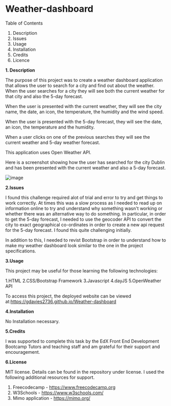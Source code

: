 # Weather-dashboard

Table of Contents

1. Description
2. Issues
3. Usage
4. Installation
5. Credits
6. Licence

**1. Description**


The purpose of this project was to create a weather dashboard application that allows the user to search for a city and find out about the weather. When the user searches for a city they will see both the current weather for that city and also the 5-day forecast. 
 
When the user is presented with the current weather, they will see the city name, the date, an icon, the temperature, the humidity and the wind speed.

When the user is presented with the 5-day forecast, they will see the date, an icon, the temperature and the humidity.

When a user clicks on one of the previous searches they will see the current weather and 5-day weather forecast.

This application uses Open Weather API.

Here is a screenshot showing how the user has searched for the city Dublin and has been presented with the current weather and also a 5-day forecast.

![image](https://github.com/gdavies2736/Weather-dashboard/assets/89836987/7e65cd83-8263-4803-bf8d-451da1489c9c)





**2.Issues**


I found this challenge required alot of trial and error to try and get things to work correctly. At times this was a slow process as I needed to read up on information online to try and understand why something wasn't working or whether there was an alternative way to do something. In particular, in order to get the 5-day forecast, I needed to use the geocoder API to convert the city to exact geographical co-ordinates in order to create a new api request for the 5-day forecast. I found this quite challenging initially.

In addition to this, I needed to revist Bootstrap in order to understand how to make my weather dashboard look similar to the one in the project specifications. 



**3.Usage**


This project may be useful for those learning the following technologies:

1.HTML
2.CSS/Bootstrap Framework
3.Javascript
4.dayJS
5.OpenWeather API

To access this project, the deployed website can be viewed at:https://gdavies2736.github.io/Weather-dashboard




**4.Installation**

No Installation necessary.




**5.Credits**

I was supported to complete this task by the EdX Front End Development Bootcamp Tutors and teaching staff and am grateful for their support and encouragement.




**6.License**

MIT license. Details can be found in the repository under license.
I used the following additional resources for support.
1. Freecodecamp - https://www.freecodecamp.org
2. W3Schools - https://www.w3schools.com/
3. Mimo application - https://mimo.org/
